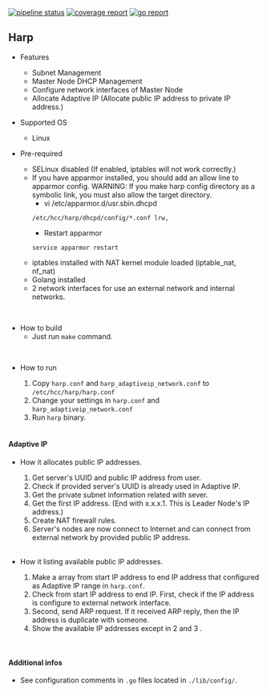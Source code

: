 [![pipeline status](http://210.207.104.150:8100/iitp-sds/harp/badges/master/pipeline.svg)](http://210.207.104.150:8100/iitp-sds/harp/pipelines)
[![coverage report](http://210.207.104.150:8100/iitp-sds/harp/badges/master/coverage.svg)](http://210.207.104.150:8100/iitp-sds/harp/commits/master)
[![go report](http://210.207.104.150:8100/iitp-sds/hcloud-badge/raw/feature/dev/hcloud-badge_harp.svg)](http://210.207.104.150:8100/iitp-sds/hcloud-badge/raw/feature/dev/goreport_harp)


## Harp

- Features
  - Subnet Management
  - Master Node DHCP Management
  - Configure network interfaces of Master Node
  - Allocate Adaptive IP (Allocate public IP address to private IP address.)

- Supported OS
  - Linux

- Pre-required
    - SELinux disabled (If enabled, iptables will not work correctly.)
    - If you have apparmor installed, you should add an allow line to apparmor config.
      WARNING: If you make harp config directory as a symbolic link, you must also allow the target directory.
      - vi /etc/apparmor.d/usr.sbin.dhcpd
      ```
      /etc/hcc/harp/dhcpd/config/*.conf lrw,
      ```
      - Restart apparmor
      ```
      service apparmor restart
      ```
    - iptables installed with NAT kernel module loaded (iptable_nat, nf_nat)
    - Golang installed
    - 2 network interfaces for use an external network and internal networks.

<br>

- How to build
    - Just run `make` command.

<br>

- How to run
    1. Copy `harp.conf` and `harp_adaptiveip_network.conf`  to `/etc/hcc/harp/harp.conf`
    2. Change your settings in `harp.conf` and `harp_adaptiveip_network.conf`
    3. Run `harp` binary.

  <br>

#### Adaptive IP

- How it allocates public IP addresses.
  1. Get server's UUID and public IP address from user.
  2. Check if provided server's UUID is already used in Adaptive IP.
  3. Get the private subnet information related with sever.
  4. Get the first IP address. (End with x.x.x.1. This is Leader Node's IP address.)
  5. Create NAT firewall rules.
  6. Server's nodes are now connect to Internet and can connect from external network by provided public IP address.

  <br>

- How it listing available public IP addresses.
  1. Make a array from start IP address to end IP address that configured as Adaptive IP range in `harp.conf`.
  2. Check from start IP address to end IP. First, check if the IP address is configure to external network interface.
  3. Second, send ARP request. If it received ARP reply, then the IP address is duplicate with someone.
  4. Show the available IP addresses except in 2 and 3 .

<br>

#### Additional infos

- See configuration comments in `.go` files located in `./lib/config/`.
